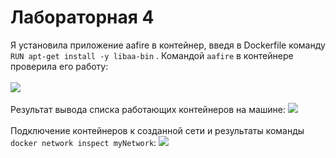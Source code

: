 # Лабораторная 4
Я установила приложение aafire в контейнер, введя в Dockerfile команду ```RUN apt-get install -y libaa-bin``` . Командой ```aafire``` в контейнере проверила его работу: <br><br>
![](aafire.png) <br><br>
Результат вывода списка работающих контейнеров на машине:
![](2containers.png) <br><br>
Подключение контейнеров к созданной сети и результаты команды ```docker network inspect myNetwork```:
![](network.png) <br><br>

